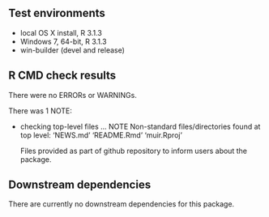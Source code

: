 ## Test environments
* local OS X install, R 3.1.3
* Windows 7, 64-bit, R 3.1.3
* win-builder (devel and release)

## R CMD check results
There were no ERRORs or WARNINGs. 

There was 1 NOTE:

* checking top-level files ... NOTE
Non-standard files/directories found at top level:
  ‘NEWS.md’ ‘README.Rmd’ ‘muir.Rproj’

  Files provided as part of github repository to inform users about the package.

## Downstream dependencies
There are currently no downstream dependencies for this package.
